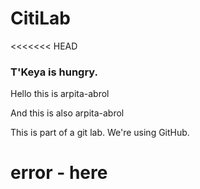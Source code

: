 # CitiLab

<<<<<<< HEAD
### T'Keya is hungry.
Hello this is arpita-abrol

And this is also arpita-abrol

This is part of a git lab. We're using GitHub.

error - here
=======
